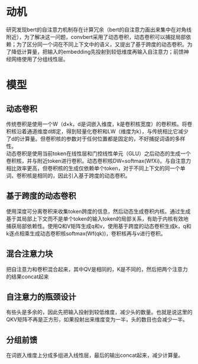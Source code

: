 # 动机
研究发现bert的自注意力机制存在计算冗余（bert的自注意力画出来集中在对角线附近），为了解决这一问题，convbert采用了动态卷积，动态卷积可以捕捉局部依赖；为了区分同一个词在不同上下文中的语义，又提出了基于跨度的动态卷积。为了降低计算量，把输入的embedding先投射到较低维度再输入自注意力；前馈神经网络使用了分组线性层。
# 模型
## 动态卷积
传统卷积是使用一个W（d×k，d是词嵌入维度，k是卷积核宽度）的卷积核。将卷积核沿着通道维度d绑定，得到轻量化卷积和LW（维度为k），与传统相比它减少了d的计算量。但卷积核的参数对于任何位置都是固定的，不好捕捉词语的多样性。<br>
动态卷积是使用当前token在线性层和门控线性单元（GLU）之后动态的生成一个卷积核，并与附近token进行卷积。动态卷积核DW=softmax(WfXi)。与自注意力相比效率更高，但卷积核的生成仅依赖单个token，对于不同上下文的同一个单词，卷积核是相同的，因此引入基于跨度的动态卷积。
## 基于跨度的动态卷积
使用深度可分离卷积来收集token跨度的信息，然后动态生成卷积内核。通过生成基于其局部上下文而不是单个token的输入token的局部关系，有助于内核有效地捕获局部依赖性。使用Q和V矩阵生成q和v，使用基于跨度的动态卷积生成k，q和k逐点相乘生成动态卷积核softmax(Wf(qk))，卷积核再与v进行卷积。
## 混合注意力块
把自注意力和卷积混合起来，其中QV是相同的，K是不同的，然后把两个注意力的结果concat起来
## 自注意力的瓶颈设计
有些头是多余的，因此先把输入投射到较低维度，减少头的数量。也就是说这里的QKV矩阵不再是正方形，如果投射出来维度变为一半，头的数目也会减少一半。
## 分组前馈
在词嵌入维度上分成多组进入线性层，最后的输出concat起来，减少计算量。
